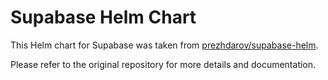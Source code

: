 # Supabase Helm Chart

This Helm chart for Supabase was taken from [prezhdarov/supabase-helm](https://github.com/prezhdarov/supabase-helm).

Please refer to the original repository for more details and documentation.
